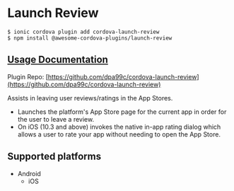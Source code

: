 # Launch Review

```text
$ ionic cordova plugin add cordova-launch-review
$ npm install @awesome-cordova-plugins/launch-review
```

## [Usage Documentation](https://danielsogl.gitbook.io/awesome-cordova-plugins/plugins/launch-review/)

Plugin Repo: [https://github.com/dpa99c/cordova-launch-review](https://github.com/dpa99c/cordova-launch-review)

Assists in leaving user reviews/ratings in the App Stores.

* Launches the platform's App Store page for the current app in order for the user to leave a review.
* On iOS \(10.3 and above\) invokes the native in-app rating dialog which allows a user to rate your app without needing to open the App Store.

## Supported platforms

* Android
  * iOS

